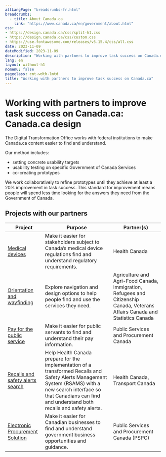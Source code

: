 ```yaml
---
altLangPage: "breadcrumbs-fr.html"
breadcrumbs:
  - title: About Canada.ca
    link: "https://www.canada.ca/en/government/about.html"
css:
- https://design.canada.ca/css/split-h1.css
- https://design.canada.ca/css/custom.css
- https://use.fontawesome.com/releases/v5.15.4/css/all.css
date: 2023-11-09
dateModified: 2023-11-09
description: "Working with partners to improve task success on Canada.ca"
lang: en
layout: without-h1
nomenu: false
pageclass: cnt-wdth-lmtd
title: "Working with partners to improve task success on Canada.ca"
---
```

<h1 property="name" id="wb-cont" dir="ltr"><span class="stacked"><span>Working with partners to improve task success on Canada.ca</span>: <span>Canada.ca design</span></span></h1>
<p>The Digital Transformation Office works with federal institutions to make Canada.ca content easier to find and understand.</p>
<p>Our method includes:</p>
<ul>
  <li>setting concrete usability targets</li>
  <li>usability testing on specific Government of Canada Services</li>
  <li>co-creating prototypes</li>
</ul>
<p>We work collaboratively to refine prototypes until they achieve at least a 20% improvement in task success.  This standard for improvement means people will spend less time looking for the answers they need from the Government of Canada.</p>
<h2>Projects with our partners</h2>
<div class="row">
  <div class="col-md-10">
    <div class="panel panel-default">
      <div class="mrgn-tp-sm">
        <table class="wb-tables table table-striped small mrgn-tp-lg brdr-tp" aria-live="polite" id="design" data-page-length="25" data-wb-tables="{
            &quot;bDeferRender&quot;: true,
            &quot;order&quot;: [0, &quot;asc&quot;],
            &quot;paging&quot;: false,
            &quot;info&quot;: true,
            &quot;columns&quot;: [
            { &quot;data&quot;: &quot;PROJECT&quot;, &quot;className&quot;: &quot;&quot; },
            { &quot;data&quot;: &quot;PURPOSE&quot;, &quot;className&quot;: &quot;&quot;, &quot;orderable&quot;: false },
            { &quot;data&quot;: &quot;PARTNER&quot;, &quot;className&quot;: &quot;&quot;, &quot;orderable&quot;: false }
            ]
            }">
          <thead>
            <tr>
              <th scope="col" class="col-md-04">Project</th>
              <th scope="col" class="col-md-04">Purpose</th>
              <th scope="col" class="col-md-04">Partner(s)</th>
            </tr>
          </thead>
          <tbody>
            <tr>
              <td><a href="#">Medical devices</a></td>
              <td>Make it easier for stakeholders subject to Canada’s medical device regulations find and understand regulatory requirements.</td>
              <td>Health Canada</td>
            </tr>
            <tr>
              <td><a href="#">Orientation and wayfinding</a></td>
              <td>Explore navigation and design options to help people find and use the services they need.</td>
              <td>Agriculture and Agri-Food Canada, Immigration, Refugees and Citizenship Canada, Veterans Affairs Canada and Statistics Canada</td>
            </tr>
            <tr>
              <td><a href="#">Pay for the public service</a></td>
              <td>Make it easier for public servants to find and understand their pay information.</td>
              <td>Public Services and Procurement Canada</td>
            </tr>
            <tr>
              <td><a href="#">Recalls and safety alerts search</a></td>
              <td>Help Health Canada prepare for the implementation of a transformed Recalls and Safety Alerts Management System (RSAMS) with a new search interface so that Canadians can find and understand both recalls and safety alerts.</td>
              <td>Health Canada, Transport Canada</td>
            </tr>
            <tr>
              <td><a href="#">Electronic Procurement Solution</a></td>
              <td>Make it easier for Canadian businesses to find and understand government business opportunities and guidance.</td>
              <td>Public Services and Procurement Canada (PSPC)</td>
            </tr>
          </tbody>
        </table>
      </div>
    </div>
  </div>
</div>
